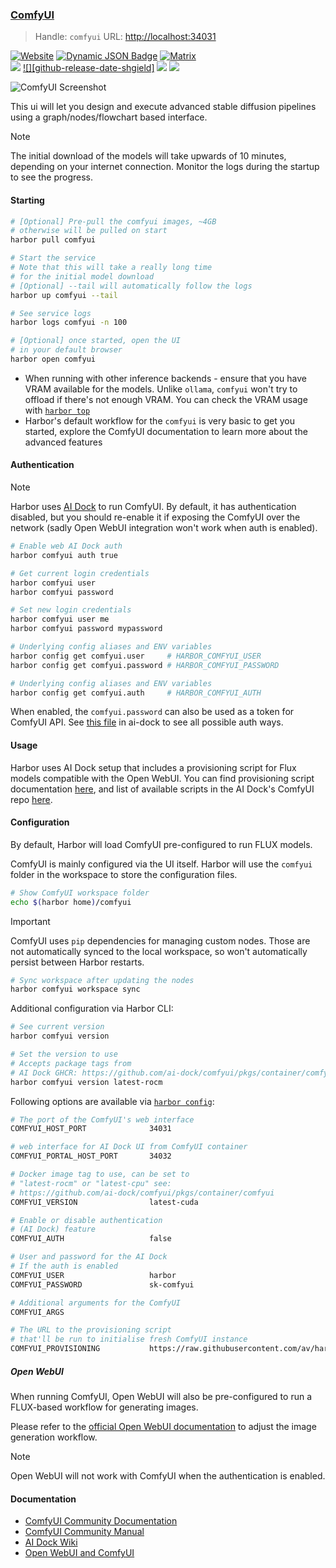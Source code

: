 ### [ComfyUI](https://github.com/comfyanonymous/ComfyUI)

> Handle: `comfyui`
> URL: [http://localhost:34031](http://localhost:34031)

[![Website][website-shield]][website-url]
[![Dynamic JSON Badge][discord-shield]][discord-url]
[![Matrix][matrix-shield]][matrix-url]
<br>
[![][github-release-shield]][github-release-link]
[![][github-release-date-shgield]][github-release-link]
[![][github-downloads-shield]][github-downloads-link]
[![][github-downloads-latest-shield]][github-downloads-link]

[matrix-shield]: https://img.shields.io/badge/Matrix-000000?style=flat&logo=matrix&logoColor=white
[matrix-url]: https://app.element.io/#/room/%23comfyui_space%3Amatrix.org
[website-shield]: https://img.shields.io/badge/ComfyOrg-4285F4?style=flat
[website-url]: https://www.comfy.org/
<!-- Workaround to display total user from https://github.com/badges/shields/issues/4500#issuecomment-2060079995 -->
[discord-shield]: https://img.shields.io/badge/dynamic/json?url=https%3A%2F%2Fdiscord.com%2Fapi%2Finvites%2Fcomfyorg%3Fwith_counts%3Dtrue&query=%24.approximate_member_count&logo=discord&logoColor=white&label=Discord&color=green&suffix=%20total
[discord-url]: https://www.comfy.org/discord

[github-release-shield]: https://img.shields.io/github/v/release/comfyanonymous/ComfyUI?style=flat&sort=semver
[github-release-link]: https://github.com/comfyanonymous/ComfyUI/releases
[github-release-date-shield]: https://img.shields.io/github/release-date/comfyanonymous/ComfyUI?style=flat
[github-downloads-shield]: https://img.shields.io/github/downloads/comfyanonymous/ComfyUI/total?style=flat
[github-downloads-latest-shield]: https://img.shields.io/github/downloads/comfyanonymous/ComfyUI/latest/total?style=flat&label=downloads%40latest
[github-downloads-link]: https://github.com/comfyanonymous/ComfyUI/releases

![ComfyUI Screenshot](https://raw.githubusercontent.com/comfyanonymous/ComfyUI/master/comfyui_screenshot.png)
</div>

This ui will let you design and execute advanced stable diffusion pipelines using a graph/nodes/flowchart based interface.

> [!NOTE]
> The initial download of the models will take upwards of 10 minutes, depending on your internet connection.
> Monitor the logs during the startup to see the progress.

#### Starting

```bash
# [Optional] Pre-pull the comfyui images, ~4GB
# otherwise will be pulled on start
harbor pull comfyui

# Start the service
# Note that this will take a really long time
# for the initial model download
# [Optional] --tail will automatically follow the logs
harbor up comfyui --tail

# See service logs
harbor logs comfyui -n 100

# [Optional] once started, open the UI
# in your default browser
harbor open comfyui
```

- When running with other inference backends - ensure that you have VRAM available for the models. Unlike `ollama`, `comfyui` won't try to offload if there's not enough VRAM. You can check the VRAM usage with [`harbor top`](./3.-Harbor-CLI-Reference#harbor-top)
- Harbor's default workflow for the `comfyui` is very basic to get you started, explore the ComfyUI documentation to learn more about the advanced features

#### Authentication

> [!NOTE]
> Harbor uses [AI Dock](https://github.com/ai-dock/comfyui) to run ComfyUI. By default, it has authentication disabled, but you should re-enable it if exposing the ComfyUI over the network (sadly Open WebUI integration won't work when auth is enabled).

```bash
# Enable web AI Dock auth
harbor comfyui auth true

# Get current login credentials
harbor comfyui user
harbor comfyui password

# Set new login credentials
harbor comfyui user me
harbor comfyui password mypassword

# Underlying config aliases and ENV variables
harbor config get comfyui.user     # HARBOR_COMFYUI_USER
harbor config get comfyui.password # HARBOR_COMFYUI_PASSWORD

# Underlying config aliases and ENV variables
harbor config get comfyui.auth     # HARBOR_COMFYUI_AUTH
```

When enabled, the `comfyui.password` can also be used as a token for ComfyUI API. See [this file](https://github.com/ai-dock/base-image/blob/b8bc35fa2f941339d0895e99d98e4f0f22593957/build/COPY_ROOT_0/opt/caddy/share/base_config#L42) in ai-dock to see all possible auth ways.

#### Usage

Harbor uses AI Dock setup that includes a provisioning script for Flux models compatible with the Open WebUI. You can find provisioning script documentation [here](https://github.com/ai-dock/base-image/wiki/4.0-Running-the-Image#provisioning-script), and list of available scripts in the AI Dock's ComfyUI repo [here](https://github.com/ai-dock/comfyui/tree/main/config/provisioning).

#### Configuration

By default, Harbor will load ComfyUI pre-configured to run FLUX models.

ComfyUI is mainly configured via the UI itself. Harbor will use the `comfyui` folder in the workspace to store the configuration files.

```bash
# Show ComfyUI workspace folder
echo $(harbor home)/comfyui
```

> [!IMPORTANT]
> ComfyUI uses `pip` dependencies for managing custom nodes. Those are not automatically synced to the local workspace, so won't automatically persist between Harbor restarts.

```bash
# Sync workspace after updating the nodes
harbor comfyui workspace sync
```

Additional configuration via Harbor CLI:

```bash
# See current version
harbor comfyui version

# Set the version to use
# Accepts package tags from
# AI Dock GHCR: https://github.com/ai-dock/comfyui/pkgs/container/comfyui
harbor comfyui version latest-rocm
```

Following options are available via [`harbor config`](./3.-Harbor-CLI-Reference#harbor-config):

```bash
# The port of the ComfyUI's web interface
COMFYUI_HOST_PORT              34031

# web interface for AI Dock UI from ComfyUI container
COMFYUI_PORTAL_HOST_PORT       34032

# Docker image tag to use, can be set to
# "latest-rocm" or "latest-cpu" see:
# https://github.com/ai-dock/comfyui/pkgs/container/comfyui
COMFYUI_VERSION                latest-cuda

# Enable or disable authentication
# (AI Dock) feature
COMFYUI_AUTH                   false

# User and password for the AI Dock
# If the auth is enabled
COMFYUI_USER                   harbor
COMFYUI_PASSWORD               sk-comfyui

# Additional arguments for the ComfyUI
COMFYUI_ARGS

# The URL to the provisioning script
# that'll be run to initialise fresh ComfyUI instance
COMFYUI_PROVISIONING           https://raw.githubusercontent.com/av/harbor/main/comfyui/provisioning.sh
```

##### Open WebUI

When running ComfyUI, Open WebUI will also be pre-configured to run a FLUX-based workflow for generating images.

Please refer to the [official Open WebUI documentation](https://docs.openwebui.com/tutorial/images/#setting-up-open-webui-with-comfyui) to adjust the image generation workflow.

> [!NOTE]
> Open WebUI will not work with ComfyUI when the authentication is enabled.

#### Documentation

- [ComfyUI Community Documentation](https://docs.comfy.org/get_started/introduction)
- [ComfyUI Community Manual](https://blenderneko.github.io/ComfyUI-docs/)
- [AI Dock Wiki](https://github.com/ai-dock/base-image/wiki)
- [Open WebUI and ComfyUI](https://docs.openwebui.com/tutorial/images/#setting-up-open-webui-with-comfyui)
